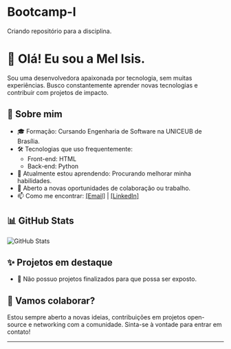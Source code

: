 # Bootcamp-I
Criando repositório para a disciplina.
# 👋 Olá! Eu sou a Mel Isis.

Sou uma desenvolvedora apaixonada por tecnologia, sem muitas experiências. Busco constantemente aprender novas tecnologias e contribuir com projetos de impacto.

## 🚀 Sobre mim

- 🎓 Formação: Cursando Engenharia de Software na UNICEUB de Brasília.
- 🛠️ Tecnologias que uso frequentemente:
  - Front-end: HTML
  - Back-end: Python
- 🌱 Atualmente estou aprendendo: Procurando melhorar minha habilidades.
- 💼 Aberto a novas oportunidades de colaboração ou trabalho.
- 📫 Como me encontrar: [[Email]](honeybee7415@gmail.com) | [[LinkedIn]](https://www.linkedin.com/in/mel-isis-58544a347/?trk=opento_sprofile_topcard)

## 📊 GitHub Stats

![GitHub Stats](https://github-readme-stats.vercel.app/api?username=honeybee2409&show_icons=true&theme=default)

## ✨ Projetos em destaque

- 🔧 Não possuo projetos finalizados para que possa ser exposto.

## 🤝 Vamos colaborar?

Estou sempre aberto a novas ideias, contribuições em projetos open-source e networking com a comunidade. Sinta-se à vontade para entrar em contato!

---

